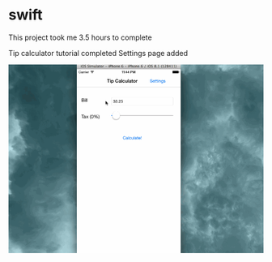 # swift

This project took me 3.5 hours to complete

Tip calculator tutorial completed
Settings page added

![App walkthrough](tipcalc.gif)

